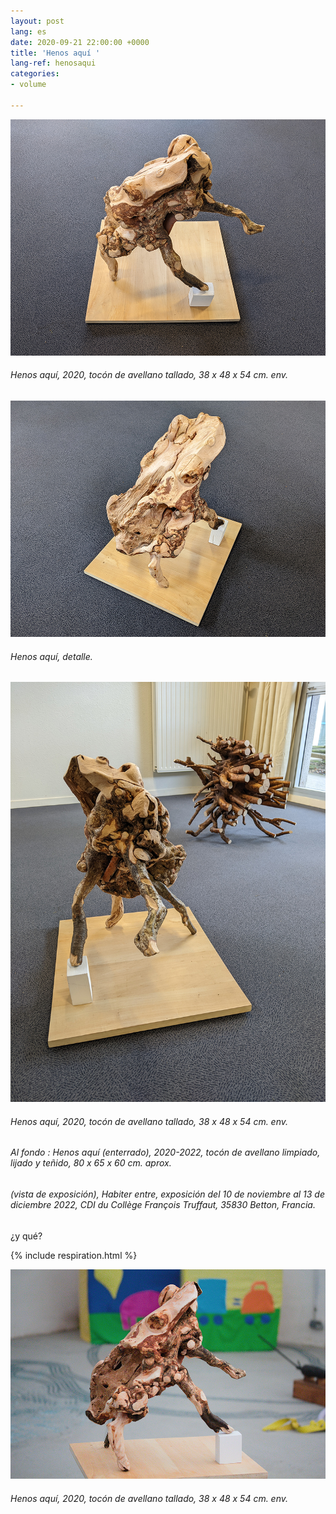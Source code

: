 ```yaml
---
layout: post
lang: es
date: 2020-09-21 22:00:00 +0000
title: 'Henos aquí '
lang-ref: henosaqui
categories:
- volume

---
```

![](/imgs/pxl_20221110_125804532-night-up.jpg)

###### _Henos aquí_, 2020, tocón de avellano tallado, 38 x 48 x 54 cm. env.

![](/imgs/pxl_20221110_132043070-night-up.jpg)

###### _Henos aquí_, detalle. 

![](/imgs/pxl_20221110_132430281-night-up.jpg)

###### _Henos aquí_, 2020, tocón de avellano tallado, 38 x 48 x 54 cm. env.

###### Al fondo : _Henos aquí (enterrado)_, 2020-2022, tocón de avellano limpiado, lijado y teñido, 80 x 65 x 60 cm. aprox.

###### (vista de exposición), _Habiter entre_, exposición del 10 de noviembre al 13 de diciembre 2022, CDI du Collège François Truffaut, 35830 Betton, Francia.

¿y qué?

{% include respiration.html %}

![](/imgs/skuldur-30-up.jpg)

###### _Henos aquí_, 2020, tocón de avellano tallado, 38 x 48 x 54 cm. env.